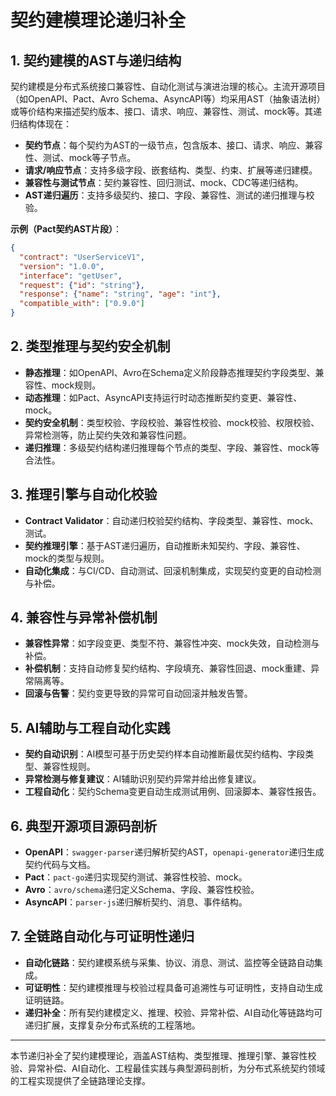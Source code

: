 # 契约建模理论递归补全

## 1. 契约建模的AST与递归结构

契约建模是分布式系统接口兼容性、自动化测试与演进治理的核心。主流开源项目（如OpenAPI、Pact、Avro Schema、AsyncAPI等）均采用AST（抽象语法树）或等价结构来描述契约版本、接口、请求、响应、兼容性、测试、mock等。其递归结构体现在：

- **契约节点**：每个契约为AST的一级节点，包含版本、接口、请求、响应、兼容性、测试、mock等子节点。
- **请求/响应节点**：支持多级字段、嵌套结构、类型、约束、扩展等递归建模。
- **兼容性与测试节点**：契约兼容性、回归测试、mock、CDC等递归结构。
- **AST递归遍历**：支持多级契约、接口、字段、兼容性、测试的递归推理与校验。

**示例（Pact契约AST片段）**：

```json
{
  "contract": "UserServiceV1",
  "version": "1.0.0",
  "interface": "getUser",
  "request": {"id": "string"},
  "response": {"name": "string", "age": "int"},
  "compatible_with": ["0.9.0"]
}
```

## 2. 类型推理与契约安全机制

- **静态推理**：如OpenAPI、Avro在Schema定义阶段静态推理契约字段类型、兼容性、mock规则。
- **动态推理**：如Pact、AsyncAPI支持运行时动态推断契约变更、兼容性、mock。
- **契约安全机制**：类型校验、字段校验、兼容性校验、mock校验、权限校验、异常检测等，防止契约失效和兼容性问题。
- **递归推理**：多级契约结构递归推理每个节点的类型、字段、兼容性、mock等合法性。

## 3. 推理引擎与自动化校验

- **Contract Validator**：自动递归校验契约结构、字段类型、兼容性、mock、测试。
- **契约推理引擎**：基于AST递归遍历，自动推断未知契约、字段、兼容性、mock的类型与规则。
- **自动化集成**：与CI/CD、自动测试、回滚机制集成，实现契约变更的自动检测与补偿。

## 4. 兼容性与异常补偿机制

- **兼容性异常**：如字段变更、类型不符、兼容性冲突、mock失效，自动检测与补偿。
- **补偿机制**：支持自动修复契约结构、字段填充、兼容性回退、mock重建、异常隔离等。
- **回滚与告警**：契约变更导致的异常可自动回滚并触发告警。

## 5. AI辅助与工程自动化实践

- **契约自动识别**：AI模型可基于历史契约样本自动推断最优契约结构、字段类型、兼容性规则。
- **异常检测与修复建议**：AI辅助识别契约异常并给出修复建议。
- **工程自动化**：契约Schema变更自动生成测试用例、回滚脚本、兼容性报告。

## 6. 典型开源项目源码剖析

- **OpenAPI**：`swagger-parser`递归解析契约AST，`openapi-generator`递归生成契约代码与文档。
- **Pact**：`pact-go`递归实现契约测试、兼容性校验、mock。
- **Avro**：`avro/schema`递归定义Schema、字段、兼容性校验。
- **AsyncAPI**：`parser-js`递归解析契约、消息、事件结构。

## 7. 全链路自动化与可证明性递归

- **自动化链路**：契约建模系统与采集、协议、消息、测试、监控等全链路自动集成。
- **可证明性**：契约建模推理与校验过程具备可追溯性与可证明性，支持自动生成证明链路。
- **递归补全**：所有契约建模定义、推理、校验、异常补偿、AI自动化等链路均可递归扩展，支撑复杂分布式系统的工程落地。

---

本节递归补全了契约建模理论，涵盖AST结构、类型推理、推理引擎、兼容性校验、异常补偿、AI自动化、工程最佳实践与典型源码剖析，为分布式系统契约领域的工程实现提供了全链路理论支撑。

